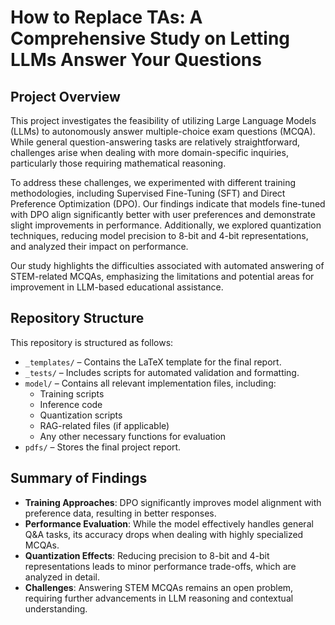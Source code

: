 # How to Replace TAs: A Comprehensive Study on Letting LLMs Answer Your Questions

## Project Overview
This project investigates the feasibility of utilizing Large Language Models (LLMs) to autonomously answer multiple-choice exam questions (MCQA). While general question-answering tasks are relatively straightforward, challenges arise when dealing with more domain-specific inquiries, particularly those requiring mathematical reasoning.

To address these challenges, we experimented with different training methodologies, including Supervised Fine-Tuning (SFT) and Direct Preference Optimization (DPO). Our findings indicate that models fine-tuned with DPO align significantly better with user preferences and demonstrate slight improvements in performance. Additionally, we explored quantization techniques, reducing model precision to 8-bit and 4-bit representations, and analyzed their impact on performance.

Our study highlights the difficulties associated with automated answering of STEM-related MCQAs, emphasizing the limitations and potential areas for improvement in LLM-based educational assistance.

## Repository Structure
This repository is structured as follows:

- `_templates/` – Contains the LaTeX template for the final report.
- `_tests/` – Includes scripts for automated validation and formatting. 
- `model/` – Contains all relevant implementation files, including:
  - Training scripts
  - Inference code
  - Quantization scripts
  - RAG-related files (if applicable)
  - Any other necessary functions for evaluation
- `pdfs/` – Stores the final project report.

## Summary of Findings
- **Training Approaches**: DPO significantly improves model alignment with preference data, resulting in better responses.
- **Performance Evaluation**: While the model effectively handles general Q&A tasks, its accuracy drops when dealing with highly specialized MCQAs.
- **Quantization Effects**: Reducing precision to 8-bit and 4-bit representations leads to minor performance trade-offs, which are analyzed in detail.
- **Challenges**: Answering STEM MCQAs remains an open problem, requiring further advancements in LLM reasoning and contextual understanding. 
